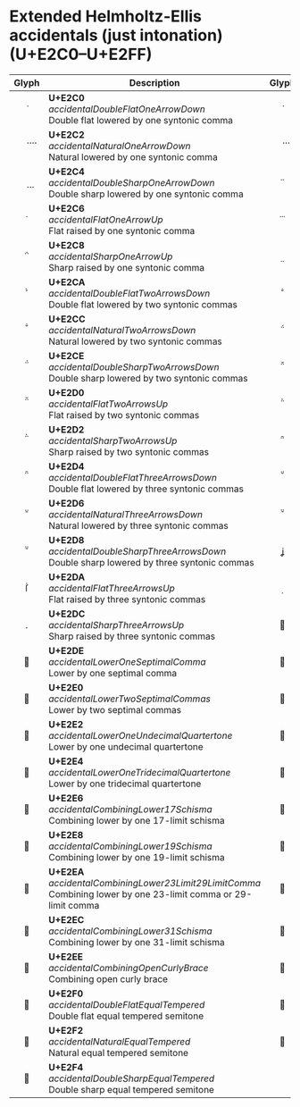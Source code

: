 Extended Helmholtz-Ellis accidentals (just intonation) (U+E2C0–U+E2FF)
======================================================================

| **Glyph** | **Description** | **Glyph** | **Description**
| :-------: | --------------- | :-------: | ---------------
|<span class="bravura_large">&#xe2c0;</span> | **U+E2C0**<br/>*accidentalDoubleFlatOneArrowDown*<br/>Double flat lowered by one syntonic comma | <span class="bravura_large">&#xe2c1;</span> | **U+E2C1**<br/>*accidentalFlatOneArrowDown*<br/>Flat lowered by one syntonic comma
|<span class="bravura_large">&#xe2c2;</span> | **U+E2C2**<br/>*accidentalNaturalOneArrowDown*<br/>Natural lowered by one syntonic comma | <span class="bravura_large">&#xe2c3;</span> | **U+E2C3**<br/>*accidentalSharpOneArrowDown*<br/>Sharp lowered by one syntonic comma
|<span class="bravura_large">&#xe2c4;</span> | **U+E2C4**<br/>*accidentalDoubleSharpOneArrowDown*<br/>Double sharp lowered by one syntonic comma | <span class="bravura_large">&#xe2c5;</span> | **U+E2C5**<br/>*accidentalDoubleFlatOneArrowUp*<br/>Double flat raised by one syntonic comma
|<span class="bravura_large">&#xe2c6;</span> | **U+E2C6**<br/>*accidentalFlatOneArrowUp*<br/>Flat raised by one syntonic comma | <span class="bravura_large">&#xe2c7;</span> | **U+E2C7**<br/>*accidentalNaturalOneArrowUp*<br/>Natural raised by one syntonic comma
|<span class="bravura_large">&#xe2c8;</span> | **U+E2C8**<br/>*accidentalSharpOneArrowUp*<br/>Sharp raised by one syntonic comma | <span class="bravura_large">&#xe2c9;</span> | **U+E2C9**<br/>*accidentalDoubleSharpOneArrowUp*<br/>Double sharp raised by one syntonic comma
|<span class="bravura_large">&#xe2ca;</span> | **U+E2CA**<br/>*accidentalDoubleFlatTwoArrowsDown*<br/>Double flat lowered by two syntonic commas | <span class="bravura_large">&#xe2cb;</span> | **U+E2CB**<br/>*accidentalFlatTwoArrowsDown*<br/>Flat lowered by two syntonic commas
|<span class="bravura_large">&#xe2cc;</span> | **U+E2CC**<br/>*accidentalNaturalTwoArrowsDown*<br/>Natural lowered by two syntonic commas | <span class="bravura_large">&#xe2cd;</span> | **U+E2CD**<br/>*accidentalSharpTwoArrowsDown*<br/>Sharp lowered by two syntonic commas
|<span class="bravura_large">&#xe2ce;</span> | **U+E2CE**<br/>*accidentalDoubleSharpTwoArrowsDown*<br/>Double sharp lowered by two syntonic commas | <span class="bravura_large">&#xe2cf;</span> | **U+E2CF**<br/>*accidentalDoubleFlatTwoArrowsUp*<br/>Double flat raised by two syntonic commas
|<span class="bravura_large">&#xe2d0;</span> | **U+E2D0**<br/>*accidentalFlatTwoArrowsUp*<br/>Flat raised by two syntonic commas | <span class="bravura_large">&#xe2d1;</span> | **U+E2D1**<br/>*accidentalNaturalTwoArrowsUp*<br/>Natural raised by two syntonic commas
|<span class="bravura_large">&#xe2d2;</span> | **U+E2D2**<br/>*accidentalSharpTwoArrowsUp*<br/>Sharp raised by two syntonic commas | <span class="bravura_large">&#xe2d3;</span> | **U+E2D3**<br/>*accidentalDoubleSharpTwoArrowsUp*<br/>Double sharp raised by two syntonic commas
|<span class="bravura_large">&#xe2d4;</span> | **U+E2D4**<br/>*accidentalDoubleFlatThreeArrowsDown*<br/>Double flat lowered by three syntonic commas | <span class="bravura_large">&#xe2d5;</span> | **U+E2D5**<br/>*accidentalFlatThreeArrowsDown*<br/>Flat lowered by three syntonic commas
|<span class="bravura_large">&#xe2d6;</span> | **U+E2D6**<br/>*accidentalNaturalThreeArrowsDown*<br/>Natural lowered by three syntonic commas | <span class="bravura_large">&#xe2d7;</span> | **U+E2D7**<br/>*accidentalSharpThreeArrowsDown*<br/>Sharp lowered by three syntonic commas
|<span class="bravura_large">&#xe2d8;</span> | **U+E2D8**<br/>*accidentalDoubleSharpThreeArrowsDown*<br/>Double sharp lowered by three syntonic commas | <span class="bravura_large">&#xe2d9;</span> | **U+E2D9**<br/>*accidentalDoubleFlatThreeArrowsUp*<br/>Double flat raised by three syntonic commas
|<span class="bravura_large">&#xe2da;</span> | **U+E2DA**<br/>*accidentalFlatThreeArrowsUp*<br/>Flat raised by three syntonic commas | <span class="bravura_large">&#xe2db;</span> | **U+E2DB**<br/>*accidentalNaturalThreeArrowsUp*<br/>Natural raised by three syntonic commas
|<span class="bravura_large">&#xe2dc;</span> | **U+E2DC**<br/>*accidentalSharpThreeArrowsUp*<br/>Sharp raised by three syntonic commas | <span class="bravura_large">&#xe2dd;</span> | **U+E2DD**<br/>*accidentalDoubleSharpThreeArrowsUp*<br/>Double sharp raised by three syntonic commas
|<span class="bravura_large">&#xe2de;</span> | **U+E2DE**<br/>*accidentalLowerOneSeptimalComma*<br/>Lower by one septimal comma | <span class="bravura_large">&#xe2df;</span> | **U+E2DF**<br/>*accidentalRaiseOneSeptimalComma*<br/>Raise by one septimal comma
|<span class="bravura_large">&#xe2e0;</span> | **U+E2E0**<br/>*accidentalLowerTwoSeptimalCommas*<br/>Lower by two septimal commas | <span class="bravura_large">&#xe2e1;</span> | **U+E2E1**<br/>*accidentalRaiseTwoSeptimalCommas*<br/>Raise by two septimal commas
|<span class="bravura_large">&#xe2e2;</span> | **U+E2E2**<br/>*accidentalLowerOneUndecimalQuartertone*<br/>Lower by one undecimal quartertone | <span class="bravura_large">&#xe2e3;</span> | **U+E2E3**<br/>*accidentalRaiseOneUndecimalQuartertone*<br/>Raise by one undecimal quartertone
|<span class="bravura_large">&#xe2e4;</span> | **U+E2E4**<br/>*accidentalLowerOneTridecimalQuartertone*<br/>Lower by one tridecimal quartertone | <span class="bravura_large">&#xe2e5;</span> | **U+E2E5**<br/>*accidentalRaiseOneTridecimalQuartertone*<br/>Raise by one tridecimal quartertone
|<span class="bravura_large">&#xe2e6;</span> | **U+E2E6**<br/>*accidentalCombiningLower17Schisma*<br/>Combining lower by one 17-limit schisma | <span class="bravura_large">&#xe2e7;</span> | **U+E2E7**<br/>*accidentalCombiningRaise17Schisma*<br/>Combining raise by one 17-limit schisma
|<span class="bravura_large">&#xe2e8;</span> | **U+E2E8**<br/>*accidentalCombiningLower19Schisma*<br/>Combining lower by one 19-limit schisma | <span class="bravura_large">&#xe2e9;</span> | **U+E2E9**<br/>*accidentalCombiningRaise19Schisma*<br/>Combining raise by one 19-limit schisma
|<span class="bravura_large">&#xe2ea;</span> | **U+E2EA**<br/>*accidentalCombiningLower23Limit29LimitComma*<br/>Combining lower by one 23-limit comma or 29-limit comma | <span class="bravura_large">&#xe2eb;</span> | **U+E2EB**<br/>*accidentalCombiningRaise23Limit29LimitComma*<br/>Combining raise by one 23-limit comma or 29-limit comma
|<span class="bravura_large">&#xe2ec;</span> | **U+E2EC**<br/>*accidentalCombiningLower31Schisma*<br/>Combining lower by one 31-limit schisma | <span class="bravura_large">&#xe2ed;</span> | **U+E2ED**<br/>*accidentalCombiningRaise31Schisma*<br/>Combining raise by one 31-limit schisma
|<span class="bravura_large">&#xe2ee;</span> | **U+E2EE**<br/>*accidentalCombiningOpenCurlyBrace*<br/>Combining open curly brace | <span class="bravura_large">&#xe2ef;</span> | **U+E2EF**<br/>*accidentalCombiningCloseCurlyBrace*<br/>Combining close curly brace
|<span class="bravura_large">&#xe2f0;</span> | **U+E2F0**<br/>*accidentalDoubleFlatEqualTempered*<br/>Double flat equal tempered semitone | <span class="bravura_large">&#xe2f1;</span> | **U+E2F1**<br/>*accidentalFlatEqualTempered*<br/>Flat equal tempered semitone
|<span class="bravura_large">&#xe2f2;</span> | **U+E2F2**<br/>*accidentalNaturalEqualTempered*<br/>Natural equal tempered semitone | <span class="bravura_large">&#xe2f3;</span> | **U+E2F3**<br/>*accidentalSharpEqualTempered*<br/>Sharp equal tempered semitone
|<span class="bravura_large">&#xe2f4;</span> | **U+E2F4**<br/>*accidentalDoubleSharpEqualTempered*<br/>Double sharp equal tempered semitone | &nbsp; | &nbsp;
